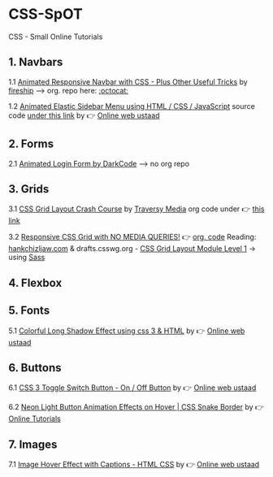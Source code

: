 # CSS-SpOT
CSS - Small Online Tutorials

## 1. Navbars

1.1 [Animated Responsive Navbar with CSS - Plus Other Useful Tricks](https://www.youtube.com/watch?v=biOMz4puGt8&feature=youtu.be) by [fireship](https://fireship.io/) --> org. repo here: [:octocat:](https://github.com/fireship-io/222-responsive-icon-nav-css)

1.2 [Animated Elastic Sidebar Menu using HTML / CSS / JavaScript](https://www.youtube.com/watch?v=oR09LppW_PA) source code [under this link](https://drive.google.com/file/d/1wl48A1j7RJHb-f5S_cxmY60qi79MYvha/view) by :point_right: [Online web ustaad](https://www.youtube.com/channel/UC8xTHK97Ng__KZvGcO_K7CA)

## 2. Forms

2.1 [Animated Login Form by DarkCode](https://www.youtube.com/watch?v=HV7DtH3J2PU&feature=share) --> no org repo

## 3. Grids

3.1 [CSS Grid Layout Crash Course](https://www.youtube.com/watch?v=jV8B24rSN5o) by [Traversy Media](https://www.youtube.com/channel/UC29ju8bIPH5as8OGnQzwJyA) org code under :point_right: [this link](https://www.youtube.com/redirect?v=jV8B24rSN5o&event=video_description&q=http%3A%2F%2Fwww.traversymedia.com%2Fdownloads%2Fcssgrid.zip&redir_token=EagYqjWjORJF6ou1T9RIp1USHbt8MTU4NDAyNTU1M0AxNTgzOTM5MTUz)

3.2 [Responsive CSS Grid with NO MEDIA QUERIES!](https://www.youtube.com/watch?v=bam83Xv4VMA&feature=share) :point_right: [org. code](https://codepen.io/designcourse/pen/mYrxKr) Reading: [hankchizljaw.com](https://hankchizljaw.com/wrote/create-a-responsive-grid-layout-with-no-media-queries-using-css-grid/) & drafts.csswg.org - [CSS Grid Layout Module Level 1](https://drafts.csswg.org/css-grid/#auto-repeat) -> using [Sass](https://sass-lang.com/)

## 4. Flexbox

## 5. Fonts

5.1 [Colorful Long Shadow Effect using css 3 & HTML](https://www.youtube.com/watch?v=2SNhhK23o5U) by :point_right: [Online web ustaad](https://www.youtube.com/channel/UC8xTHK97Ng__KZvGcO_K7CA)

## 6. Buttons

6.1 [CSS 3 Toggle Switch Button - On / Off Button](https://www.youtube.com/watch?v=DusAdAG0ing) by :point_right: [Online web ustaad](https://www.youtube.com/channel/UC8xTHK97Ng__KZvGcO_K7CA)

6.2 [Neon Light Button Animation Effects on Hover | CSS Snake Border](https://www.youtube.com/watch?v=ex7jGbyFgpA) by :point_right: [Online Tutorials](https://www.youtube.com/channel/UCbwXnUipZsLfUckBPsC7Jog)

## 7. Images

7.1 [Image Hover Effect with Captions - HTML CSS](https://www.youtube.com/watch?v=gztHjm6pcQY) by :point_right: [Online web ustaad](https://www.youtube.com/channel/UC8xTHK97Ng__KZvGcO_K7CA)